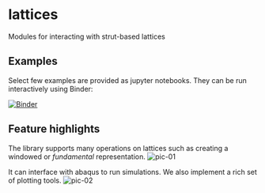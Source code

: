 # lattices
Modules for interacting with strut-based lattices

## Examples
Select few examples are provided as jupyter notebooks. They can be run interactively using Binder:

[![Binder](https://mybinder.org/badge_logo.svg)](https://mybinder.org/v2/gh/igrega348/lattices/HEAD)

## Feature highlights

The library supports many operations on lattices such as creating a windowed or _fundamental_ representation.
![pic-01](https://github.com/igrega348/lattices/assets/40634853/d2730379-a05a-4996-af3c-b89be16c3bae)

It can interface with abaqus to run simulations. We also implement a rich set of plotting tools.
![pic-02](https://github.com/igrega348/lattices/assets/40634853/c2dd3c6f-70a0-4cef-9ffe-bbc2fc3c79e3)
